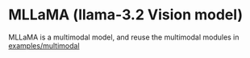 # MLLaMA (llama-3.2 Vision model)

MLLaMA is a multimodal model, and reuse the multimodal modules in [examples/multimodal](https://github.com/NVIDIA/TensorRT-LLM/tree/main/examples/multimodal)
